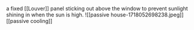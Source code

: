 a fixed [[Louver]] panel sticking out above the window to prevent sunlight shining in when the sun is high.
![[passive house-1718052698238.jpeg]]
[[passive cooling]]